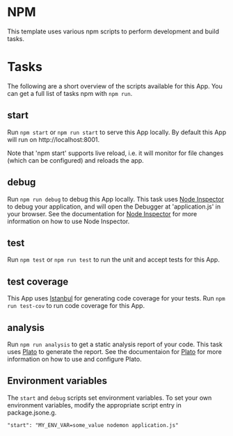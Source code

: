 # NPM

This template uses various npm scripts to perform development and build tasks.

# Tasks

The following are a short overview of the scripts available for this App. You can get a full list of tasks npm with ```npm run```.

## start

Run ```npm start``` or ```npm run start``` to serve this App locally. By default this App will run on http://localhost:8001.

Note that 'npm start' supports live reload, i.e. it will monitor for file changes (which can be configured) and reloads the app.

## debug

Run ```npm run debug``` to debug this App locally. This task uses [Node Inspector](https://github.com/node-inspector/node-inspector) to debug your application, and will open the Debugger at 'application.js' in your browser. See the documentation for [Node Inspector](https://github.com/node-inspector/node-inspector) for more information on how to use Node Inspector.

## test

Run ```npm test``` or ```npm run test``` to run the unit and accept tests for this App.

## test coverage

This App uses [Istanbul](https://github.com/gotwarlost/istanbul) for generating code coverage for your tests.
Run ```npm run test-cov``` to run code coverage for this App.

## analysis

Run ```npm run analysis``` to get a static analysis report of your code. This task uses [Plato](https://github.com/es-analysis/plato) to generate the report. See the documentaion for [Plato](https://github.com/es-analysis/plato) for more information on how to use and configure Plato.

## Environment variables

The `start` and `debug` scripts set environment variables. To set your own environment variables, modify the appropriate script entry in package.jsone.g.

```
"start": "MY_ENV_VAR=some_value nodemon application.js"
```


